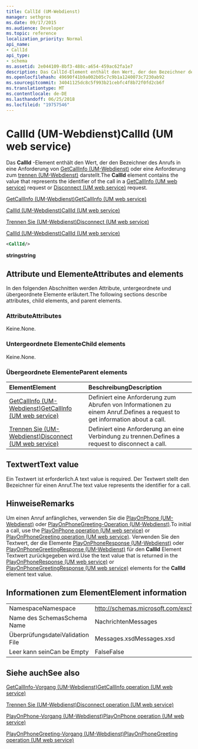 ```yaml
---
title: CallId (UM-Webdienst)
manager: sethgros
ms.date: 09/17/2015
ms.audience: Developer
ms.topic: reference
localization_priority: Normal
api_name:
- CallId
api_type:
- schema
ms.assetid: 2e044109-8bf3-488c-a654-459ac62fa1e7
description: Das CallId-Element enthält den Wert, der den Bezeichner des Anrufs in eine GetCallInfo (UM-Webdienst) Anforderung oder eine Anforderung zum Trennen der (UM-Webdienst) darstellt.
ms.openlocfilehash: 49690f41b9a002b05c7c9b1a1240073c7230ab92
ms.sourcegitcommit: 34041125dc8c5f993b21cebfc4f8b72f0fd2cb6f
ms.translationtype: MT
ms.contentlocale: de-DE
ms.lasthandoff: 06/25/2018
ms.locfileid: "19757546"
---
```

# <a name="callid-um-web-service"></a><span data-ttu-id="b52c6-103">CallId (UM-Webdienst)</span><span class="sxs-lookup"><span data-stu-id="b52c6-103">CallId (UM web service)</span></span>

<span data-ttu-id="b52c6-104">Das **CallId** -Element enthält den Wert, der den Bezeichner des Anrufs in eine Anforderung von [GetCallInfo (UM-Webdienst)](getcallinfo-um-web-service.md) oder eine Anforderung zum [trennen (UM-Webdienst)](disconnect-um-web-service.md) darstellt.</span><span class="sxs-lookup"><span data-stu-id="b52c6-104">The **CallId** element contains the value that represents the identifier of the call in a [GetCallInfo (UM web service)](getcallinfo-um-web-service.md) request or [Disconnect (UM web service)](disconnect-um-web-service.md) request.</span></span> 
  
[<span data-ttu-id="b52c6-105">GetCallInfo (UM-Webdienst)</span><span class="sxs-lookup"><span data-stu-id="b52c6-105">GetCallInfo (UM web service)</span></span>](getcallinfo-um-web-service.md)
  
[<span data-ttu-id="b52c6-106">CallId (UM-Webdienst)</span><span class="sxs-lookup"><span data-stu-id="b52c6-106">CallId (UM web service)</span></span>](callid-um-web-service.md)
  
[<span data-ttu-id="b52c6-107">Trennen Sie (UM-Webdienst)</span><span class="sxs-lookup"><span data-stu-id="b52c6-107">Disconnect (UM web service)</span></span>](disconnect-um-web-service.md)
  
[<span data-ttu-id="b52c6-108">CallId (UM-Webdienst)</span><span class="sxs-lookup"><span data-stu-id="b52c6-108">CallId (UM web service)</span></span>](callid-um-web-service.md)
  
```xml
<CallId/>
```

 <span data-ttu-id="b52c6-109">**string**</span><span class="sxs-lookup"><span data-stu-id="b52c6-109">**string**</span></span>
## <a name="attributes-and-elements"></a><span data-ttu-id="b52c6-110">Attribute und Elemente</span><span class="sxs-lookup"><span data-stu-id="b52c6-110">Attributes and elements</span></span>

<span data-ttu-id="b52c6-111">In den folgenden Abschnitten werden Attribute, untergeordnete und übergeordnete Elemente erläutert.</span><span class="sxs-lookup"><span data-stu-id="b52c6-111">The following sections describe attributes, child elements, and parent elements.</span></span>
  
### <a name="attributes"></a><span data-ttu-id="b52c6-112">Attribute</span><span class="sxs-lookup"><span data-stu-id="b52c6-112">Attributes</span></span>

<span data-ttu-id="b52c6-113">Keine.</span><span class="sxs-lookup"><span data-stu-id="b52c6-113">None.</span></span>
  
### <a name="child-elements"></a><span data-ttu-id="b52c6-114">Untergeordnete Elemente</span><span class="sxs-lookup"><span data-stu-id="b52c6-114">Child elements</span></span>

<span data-ttu-id="b52c6-115">Keine.</span><span class="sxs-lookup"><span data-stu-id="b52c6-115">None.</span></span>
  
### <a name="parent-elements"></a><span data-ttu-id="b52c6-116">Übergeordnete Elemente</span><span class="sxs-lookup"><span data-stu-id="b52c6-116">Parent elements</span></span>

|<span data-ttu-id="b52c6-117">**Element**</span><span class="sxs-lookup"><span data-stu-id="b52c6-117">**Element**</span></span>|<span data-ttu-id="b52c6-118">**Beschreibung**</span><span class="sxs-lookup"><span data-stu-id="b52c6-118">**Description**</span></span>|
|:-----|:-----|
|[<span data-ttu-id="b52c6-119">GetCallInfo (UM-Webdienst)</span><span class="sxs-lookup"><span data-stu-id="b52c6-119">GetCallInfo (UM web service)</span></span>](getcallinfo-um-web-service.md) <br/> |<span data-ttu-id="b52c6-120">Definiert eine Anforderung zum Abrufen von Informationen zu einem Anruf.</span><span class="sxs-lookup"><span data-stu-id="b52c6-120">Defines a request to get information about a call.</span></span>  <br/> |
|[<span data-ttu-id="b52c6-121">Trennen Sie (UM-Webdienst)</span><span class="sxs-lookup"><span data-stu-id="b52c6-121">Disconnect (UM web service)</span></span>](disconnect-um-web-service.md) <br/> |<span data-ttu-id="b52c6-122">Definiert eine Anforderung an eine Verbindung zu trennen.</span><span class="sxs-lookup"><span data-stu-id="b52c6-122">Defines a request to disconnect a call.</span></span>  <br/> |
   
## <a name="text-value"></a><span data-ttu-id="b52c6-123">Textwert</span><span class="sxs-lookup"><span data-stu-id="b52c6-123">Text value</span></span>

<span data-ttu-id="b52c6-124">Ein Textwert ist erforderlich.</span><span class="sxs-lookup"><span data-stu-id="b52c6-124">A text value is required.</span></span> <span data-ttu-id="b52c6-125">Der Textwert stellt den Bezeichner für einen Anruf.</span><span class="sxs-lookup"><span data-stu-id="b52c6-125">The text value represents the identifier for a call.</span></span>
  
## <a name="remarks"></a><span data-ttu-id="b52c6-126">Hinweise</span><span class="sxs-lookup"><span data-stu-id="b52c6-126">Remarks</span></span>

<span data-ttu-id="b52c6-127">Um einen Anruf anfängliches, verwenden Sie die [PlayOnPhone (UM-Webdienst)](playonphone-operation-um-web-service.md) oder [PlayOnPhoneGreeting-Operation (UM-Webdienst)](playonphonegreeting-operation-um-web-service.md).</span><span class="sxs-lookup"><span data-stu-id="b52c6-127">To initial a call, use the [PlayOnPhone operation (UM web service)](playonphone-operation-um-web-service.md) or [PlayOnPhoneGreeting operation (UM web service)](playonphonegreeting-operation-um-web-service.md).</span></span> <span data-ttu-id="b52c6-128">Verwenden Sie den Textwert, der die Elemente [PlayOnPhoneResponse (UM-Webdienst)](playonphoneresponse-um-web-service.md) oder [PlayOnPhoneGreetingResponse (UM-Webdienst)](playonphonegreetingresponse-um-web-service.md) für den **CallId** Element Textwert zurückgegeben wird.</span><span class="sxs-lookup"><span data-stu-id="b52c6-128">Use the text value that is returned in the [PlayOnPhoneResponse (UM web service)](playonphoneresponse-um-web-service.md) or [PlayOnPhoneGreetingResponse (UM web service)](playonphonegreetingresponse-um-web-service.md) elements for the **CallId** element text value.</span></span> 
  
## <a name="element-information"></a><span data-ttu-id="b52c6-129">Informationen zum Element</span><span class="sxs-lookup"><span data-stu-id="b52c6-129">Element information</span></span>

|||
|:-----|:-----|
|<span data-ttu-id="b52c6-130">Namespace</span><span class="sxs-lookup"><span data-stu-id="b52c6-130">Namespace</span></span>  <br/> |http://schemas.microsoft.com/exchange/services/2006/messages  <br/> |
|<span data-ttu-id="b52c6-131">Name des Schemas</span><span class="sxs-lookup"><span data-stu-id="b52c6-131">Schema Name</span></span>  <br/> |<span data-ttu-id="b52c6-132">Nachrichten</span><span class="sxs-lookup"><span data-stu-id="b52c6-132">Messages</span></span>  <br/> |
|<span data-ttu-id="b52c6-133">Überprüfungsdatei</span><span class="sxs-lookup"><span data-stu-id="b52c6-133">Validation File</span></span>  <br/> |<span data-ttu-id="b52c6-134">Messages.xsd</span><span class="sxs-lookup"><span data-stu-id="b52c6-134">Messages.xsd</span></span>  <br/> |
|<span data-ttu-id="b52c6-135">Leer kann sein</span><span class="sxs-lookup"><span data-stu-id="b52c6-135">Can be Empty</span></span>  <br/> |<span data-ttu-id="b52c6-136">False</span><span class="sxs-lookup"><span data-stu-id="b52c6-136">False</span></span>  <br/> |
   
## <a name="see-also"></a><span data-ttu-id="b52c6-137">Siehe auch</span><span class="sxs-lookup"><span data-stu-id="b52c6-137">See also</span></span>



[<span data-ttu-id="b52c6-138">GetCallInfo-Vorgang (UM-Webdienst)</span><span class="sxs-lookup"><span data-stu-id="b52c6-138">GetCallInfo operation (UM web service)</span></span>](getcallinfo-operation-um-web-service.md)
  
[<span data-ttu-id="b52c6-139">Trennen Sie (UM-Webdienst)</span><span class="sxs-lookup"><span data-stu-id="b52c6-139">Disconnect operation (UM web service)</span></span>](disconnect-operation-um-web-service.md)
  
[<span data-ttu-id="b52c6-140">PlayOnPhone-Vorgang (UM-Webdienst)</span><span class="sxs-lookup"><span data-stu-id="b52c6-140">PlayOnPhone operation (UM web service)</span></span>](playonphone-operation-um-web-service.md)
  
[<span data-ttu-id="b52c6-141">PlayOnPhoneGreeting-Vorgang (UM-Webdienst)</span><span class="sxs-lookup"><span data-stu-id="b52c6-141">PlayOnPhoneGreeting operation (UM web service)</span></span>](playonphonegreeting-operation-um-web-service.md)


